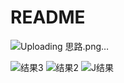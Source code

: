 # README

![Uploading 思路.png…]()

![结果3](https://github.com/jinxinn/README/assets/164025727/629177fa-0fe1-402b-81b6-e25a8c1e7797)
![结果2](https://github.com/jinxinn/README/assets/164025727/b338e75f-848c-40bc-91f5-303325394d03)
![J结果](https://github.com/jinxinn/README/assets/164025727/4abfb52b-1082-4597-9c27-6d799a2fb8d5)
